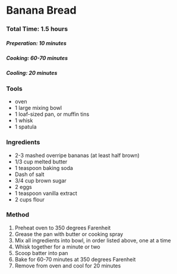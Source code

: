 Banana Bread
============

### Total Time: 1.5 hours
##### Preperation: 10 minutes
##### Cooking: 60-70 minutes
##### Cooling: 20 minutes

### Tools

- oven
- 1 large mixing bowl
- 1 loaf-sized pan, or muffin tins
- 1 whisk
- 1 spatula

### Ingredients

- 2-3 mashed overripe bananas (at least half brown)
- 1/3 cup melted butter
- 1 teaspoon baking soda
- Dash of salt
- 3/4 cup brown sugar
- 2 eggs
- 1 teaspoon vanilla extract
- 2 cups flour

### Method

1. Preheat oven to 350 degrees Farenheit
2. Grease the pan with butter or cooking spray
3. Mix all ingredients into bowl, in order listed above, one at a time
4. Whisk together for a minute or two
5. Scoop batter into pan
6. Bake for 60-70 minutes at 350 degrees Farenheit
7. Remove from oven and cool for 20 minutes
